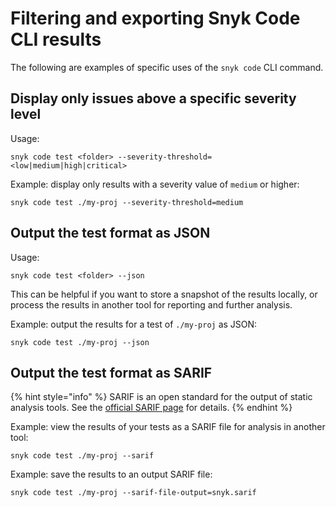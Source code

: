 # Filtering and exporting Snyk Code CLI results

The following are examples of specific uses of the `snyk code` CLI command.

## Display only issues above a specific severity level

Usage:

```
snyk code test <folder> --severity-threshold=<low|medium|high|critical>
```

Example: display only results with a severity value of `medium` or higher:

```
snyk code test ./my-proj --severity-threshold=medium
```

## Output the test format as JSON

Usage:

```
snyk code test <folder> --json
```

This can be helpful if you want to store a snapshot of the results locally, or process the results in another tool for reporting and further analysis.

Example: output the results for a test of `./my-proj` as JSON:

```
snyk code test ./my-proj --json
```

## Output the test format as SARIF

{% hint style="info" %}
SARIF is an open standard for the output of static analysis tools. See the [official SARIF page](https://sarifweb.azurewebsites.net) for details.
{% endhint %}

Example: view the results of your tests as a SARIF file for analysis in another tool:

```
snyk code test ./my-proj --sarif
```

Example: save the results to an output SARIF file:

```
snyk code test ./my-proj --sarif-file-output=snyk.sarif
```
